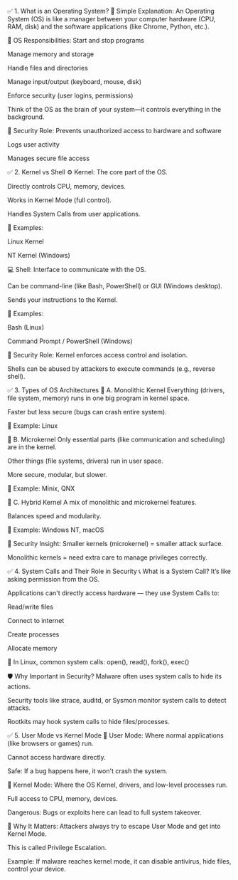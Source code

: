 ✅ 1. What is an Operating System?
📘 Simple Explanation:
An Operating System (OS) is like a manager between your computer hardware (CPU, RAM, disk) and the software applications (like Chrome, Python, etc.).

🔧 OS Responsibilities:
Start and stop programs

Manage memory and storage

Handle files and directories

Manage input/output (keyboard, mouse, disk)

Enforce security (user logins, permissions)

Think of the OS as the brain of your system—it controls everything in the background.

🔐 Security Role:
Prevents unauthorized access to hardware and software

Logs user activity

Manages secure file access

✅ 2. Kernel vs Shell
⚙️ Kernel:
The core part of the OS.

Directly controls CPU, memory, devices.

Works in Kernel Mode (full control).

Handles System Calls from user applications.

📌 Examples:

Linux Kernel

NT Kernel (Windows)

💻 Shell:
Interface to communicate with the OS.

Can be command-line (like Bash, PowerShell) or GUI (Windows desktop).

Sends your instructions to the Kernel.

📌 Examples:

Bash (Linux)

Command Prompt / PowerShell (Windows)

🔐 Security Role:
Kernel enforces access control and isolation.

Shells can be abused by attackers to execute commands (e.g., reverse shell).

✅ 3. Types of OS Architectures
🧱 A. Monolithic Kernel
Everything (drivers, file system, memory) runs in one big program in kernel space.

Faster but less secure (bugs can crash entire system).

📌 Example: Linux

🧩 B. Microkernel
Only essential parts (like communication and scheduling) are in the kernel.

Other things (file systems, drivers) run in user space.

More secure, modular, but slower.

📌 Example: Minix, QNX

🔀 C. Hybrid Kernel
A mix of monolithic and microkernel features.

Balances speed and modularity.

📌 Example: Windows NT, macOS

🔐 Security Insight:
Smaller kernels (microkernel) = smaller attack surface.

Monolithic kernels = need extra care to manage privileges correctly.

✅ 4. System Calls and Their Role in Security
📞 What is a System Call?
It’s like asking permission from the OS.

Applications can't directly access hardware — they use System Calls to:

Read/write files

Connect to internet

Create processes

Allocate memory

📌 In Linux, common system calls: open(), read(), fork(), exec()

🛡️ Why Important in Security?
Malware often uses system calls to hide its actions.

Security tools like strace, auditd, or Sysmon monitor system calls to detect attacks.

Rootkits may hook system calls to hide files/processes.

✅ 5. User Mode vs Kernel Mode
🧍 User Mode:
Where normal applications (like browsers or games) run.

Cannot access hardware directly.

Safe: If a bug happens here, it won't crash the system.

👑 Kernel Mode:
Where the OS Kernel, drivers, and low-level processes run.

Full access to CPU, memory, devices.

Dangerous: Bugs or exploits here can lead to full system takeover.

🔐 Why It Matters:
Attackers always try to escape User Mode and get into Kernel Mode.

This is called Privilege Escalation.

Example: If malware reaches kernel mode, it can disable antivirus, hide files, control your device.
